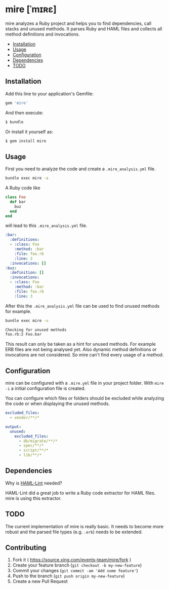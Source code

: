 # mire [ˈmɪʀɛ]

mire analyzes a Ruby project and helps you to find dependencies, call
stacks and unused methods. It parses Ruby and HAML files and collects
all method definitions and invocations.

* [Installation](#installation)
* [Usage](#usage)
* [Configuration](#configuration)
* [Dependencies](#dependencies)
* [TODO](#todo)


## Installation

Add this line to your application's Gemfile:

```ruby
gem 'mire'
```

And then execute:

```bash
$ bundle
```

Or install it yourself as:

```bash
$ gem install mire
```

## Usage

First you need to analyze the code and create a `.mire_analysis.yml`
file.

```bash
bundle exec mire -a
```

A Ruby code like

```ruby
class Foo
  def bar
    buz
  end
end
```

will lead to this `.mire_analysis.yml` file.

```yaml
:bar:
  :definitions:
  - :class: Foo
    :method: :bar
    :file: foo.rb
    :line: 2
  :invocations: []
:buz:
  :definition: []
  :invocations:
  - :class: Foo
    :method: :bar
    :file: foo.rb
    :line: 3
```

After this the `.mire_analysis.yml` file can be used to find unused
methods for example.

```bash
bundle exec mire -u

Checking for unused methods
foo.rb:2 Foo.bar
```

This result can only be taken as a hint for unused methods. For example ERB files are
not being analysed yet. Also dynamic method definitions or invocations are not
considered.  So mire can't find every usage of a method.

## Configuration

mire can be configured with a `.mire.yml` file in your project folder.
With `mire -i` a initial configuration file is created.

You can configure which files or folders should be excluded while
analyzing the code or when displaying the unused methods.

```yaml
excluded_files:
  - vendor/**/*

output:
  unused:
    excluded_files:
      - db/migrate/**/*
      - spec/**/*
      - script/**/*
      - lib/**/*
```

## Dependencies

Why is [HAML-Lint](https://github.com/brigade/haml-lint) needed?

HAML-Lint did a great job to write a Ruby code extractor for HAML files.
mire is using this extractor.

## TODO

The current implementation of mire is really basic. It needs to become
more robust and the parsed file types (e.g. `.erb`) needs to be
extended.

## Contributing

1. Fork it ( https://source.xing.com/events-team/mire/fork )
2. Create your feature branch (`git checkout -b my-new-feature`)
3. Commit your changes (`git commit -am 'Add some feature'`)
4. Push to the branch (`git push origin my-new-feature`)
5. Create a new Pull Request
